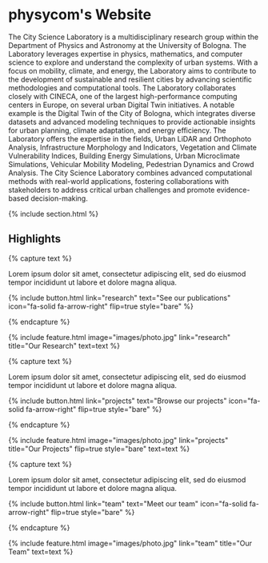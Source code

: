 ---
---

# physycom's Website

The City Science Laboratory is a multidisciplinary research group within the Department of Physics and Astronomy at the University of Bologna.
The Laboratory leverages expertise in physics, mathematics, and computer science to explore and understand the complexity of urban systems.
With a focus on mobility, climate, and energy, the Laboratory aims to contribute to the development of sustainable and resilient cities by advancing scientific methodologies and computational tools.
The Laboratory collaborates closely with CINECA, one of the largest high-performance computing centers in Europe, on several urban Digital Twin initiatives.
A notable example is the Digital Twin of the City of Bologna, which integrates diverse datasets and advanced modeling techniques to provide actionable insights for urban planning, climate adaptation, and energy efficiency.
The Laboratory offers the expertise in the fields, Urban LiDAR and Orthophoto Analysis, Infrastructure Morphology and Indicators, Vegetation and Climate Vulnerability Indices, Building Energy Simulations, Urban Microclimate Simulations, Vehicular Mobility Modeling, Pedestrian Dynamics and Crowd Analysis.
The City Science Laboratory combines advanced computational methods with real-world applications, fostering collaborations with
stakeholders to address critical urban challenges and promote evidence-based decision-making.

{% include section.html %}

## Highlights

{% capture text %}

Lorem ipsum dolor sit amet, consectetur adipiscing elit, sed do eiusmod tempor incididunt ut labore et dolore magna aliqua.

{%
  include button.html
  link="research"
  text="See our publications"
  icon="fa-solid fa-arrow-right"
  flip=true
  style="bare"
%}

{% endcapture %}

{%
  include feature.html
  image="images/photo.jpg"
  link="research"
  title="Our Research"
  text=text
%}

{% capture text %}

Lorem ipsum dolor sit amet, consectetur adipiscing elit, sed do eiusmod tempor incididunt ut labore et dolore magna aliqua.

{%
  include button.html
  link="projects"
  text="Browse our projects"
  icon="fa-solid fa-arrow-right"
  flip=true
  style="bare"
%}

{% endcapture %}

{%
  include feature.html
  image="images/photo.jpg"
  link="projects"
  title="Our Projects"
  flip=true
  style="bare"
  text=text
%}

{% capture text %}

Lorem ipsum dolor sit amet, consectetur adipiscing elit, sed do eiusmod tempor incididunt ut labore et dolore magna aliqua.

{%
  include button.html
  link="team"
  text="Meet our team"
  icon="fa-solid fa-arrow-right"
  flip=true
  style="bare"
%}

{% endcapture %}

{%
  include feature.html
  image="images/photo.jpg"
  link="team"
  title="Our Team"
  text=text
%}
